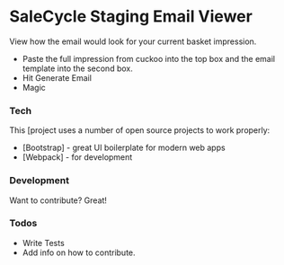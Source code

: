 # SaleCycle Staging Email Viewer

View how the email would look for your current basket impression.


  - Paste the full impression from cuckoo into the top box and the email template into the second box.
  - Hit Generate Email
  - Magic

### Tech

This [project uses a number of open source projects to work properly:

* [Bootstrap] - great UI boilerplate for modern web apps
* [Webpack] - for development

### Development

Want to contribute? Great!


### Todos

 - Write Tests
 - Add info on how to contribute.
